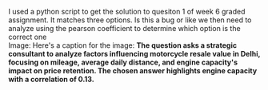 I used a python script to get the solution to quesiton 1 of week 6 graded
assignment. It matches three options. Is this a bug or like we then need to
analyze using the pearson coefficient to determine which option is the correct
one  
Image: Here's a caption for the image: **The question asks a strategic
consultant to analyze factors influencing motorcycle resale value in Delhi,
focusing on mileage, average daily distance, and engine capacity's impact on
price retention. The chosen answer highlights engine capacity with a
correlation of 0.13.**